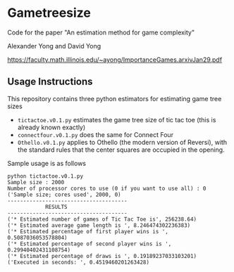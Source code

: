 # Gametreesize
Code for the paper "An estimation method for game complexity"

Alexander Yong and David Yong

https://faculty.math.illinois.edu/~ayong/ImportanceGames.arxivJan29.pdf

Usage Instructions
----------

This repository contains three python estimators for estimating game tree sizes
* `tictactoe.v0.1.py` estimates the game tree size of tic tac toe (this is already known exactly)
* `connectfour.v0.1.py` does the same for Connect Four
* `Othello.v0.1.py` applies to Othello (the modern version of Reversi), with the standard rules that the center
squares are occupied in the opening.

Sample usage is as follows

```
python tictactoe.v0.1.py 
Sample size : 2000 
Number of processor cores to use (0 if you want to use all) : 0
('Sample size; cores used', 2000, 0)
--------------------------------------
            RESULTS                   
--------------------------------------
('* Estimated number of games of Tic Tac Toe is', 256238.64)
('* Estimated average game length is ', 8.246474302236383)
('* Estimated percentage of first player wins is ', 0.5087036053578804)
('* Estimated percentage of second player wins is ', 0.29940402431108754)
('* Estimated percentage of draws is ', 0.19189237033103201)
('Executed in seconds: ', 0.4519460201263428)
```
